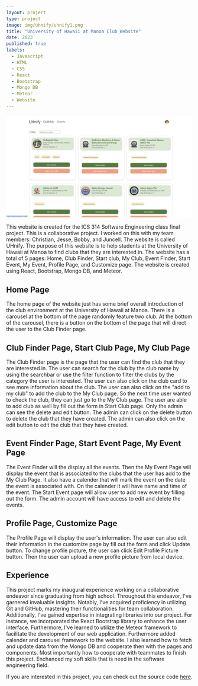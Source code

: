 ```yaml
---
layout: project
type: project
image: img/uhnify/uhnify1.png
title: "University of Hawaii at Manoa Club Website"
date: 2023
published: true
labels:
  - Javascript
  - HTML
  - CSS
  - React
  - Bootstrap
  - Mongo DB
  - Meteor  
  - Website
---
```


<div align="center">
  <img  src="../img/uhnify/uhnify.PNG" class="img-thumbnail" >
  
</div>

This website is created for the ICS 314 Software Engineering class final project. This is a collaborative project. I worked on this with my team members: Christian, Jesse, Bobby, and Juncell. The website is called UHnify. The purpose of this website is to help students at the University of Hawaii at Manoa to find clubs that they are interested in. The website has a total of 5 pages: Home, Club Finder, Start club, My Club, Event Finder, Start Event, My Event, Profile Page, and Customize page. The website is created using React, Bootstrap, Mongo DB, and Meteor.

## Home Page 
The home page of the website just has some brief overall introduction of the club environment at the University of Hawaii at Manoa. There is a carousel at the bottom of the page randomly feature two club. At the bottom of the carousel, there is a button on the bottom of the page that will direct the user to the Club Finder page.

## Club Finder Page, Start Club Page, My Club Page
The Club Finder page is the page that the user can find the club that they are interested in. The user can search for the club by the club name by using the searchbar or use the filter function to filter the clubs by the category the user is interested. The user can also click on the club card to see more information about the club. The user can also click on the "add to my club" to add the club to the My Club page. So the next time user wanted to check the club, they can just go to the My Club page. The user are able to add club as well by fill out the form in Start Club page. Only the admin can see the delete and edit button. The admin can click on the delete button to delete the club that they have created. The admin can also click on the edit button to edit the club that they have created. 

## Event Finder Page, Start Event Page, My Event Page
The Event Finder will the display all the events. Then the My Event Page will display the event that is associated to the clubs that the user has add to the My Club Page. It also have a calender that will mark the event on the date the event is associated with. On the calender it will have name and time of the event.  The Start Event page will allow user to add new event by filling out the form. The admin account will have access to edit and delete the events. 

## Profile Page, Customize Page
The Profile Page will display the user's information. The user can also edit their information in the customize page by fill out the form and click Update button. To change profile picture, the user can click Edit Profile Picture button. Then the user can upload a new profile picture from local device. 

## Experience 
This project marks my inaugural experience working on a collaborative endeavor since graduating from high school. Throughout this endeavor, I've garnered invaluable insights. Notably, I've acquired proficiency in utilizing Git and GitHub, mastering their functionalities for team collaboration. Additionally, I've gained expertise in integrating libraries into our project. For instance, we incorporated the React Bootstrap library to enhance the user interface. Furthermore, I've learned to utilize the Meteor framework to facilitate the development of our web application. Furthermore added calender and carousel framework to the website.  I also learned how to fetch and update data from the Mongo DB and cooperate then with the pages and components. Most importantly how to cooperate with teammates to finish this project. Enchanced my soft skills that is need in the software engineering field.

If you are interested in this project, you can check out the source code [here](https://uhnify.github.io/).